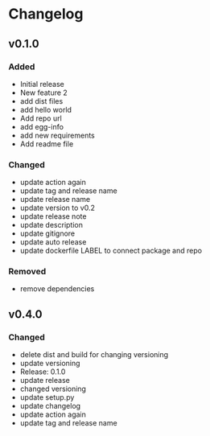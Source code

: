 # Changelog

<!-- git log --pretty="- %s" -->

## v0.1.0

### Added

-   Initial release
-   New feature 2
-   add dist files
-   add hello world
-   Add repo url
-   add egg-info
-   add new requirements
-   Add readme file

### Changed

-   update action again
-   update tag and release name
-   update release name
-   update version to v0.2
-   update release note
-   update description
-   update gitignore
-   update auto release
-   update dockerfile LABEL to connect package and repo

### Removed

-   remove dependencies

## v0.4.0

### Changed

-   delete dist and build for changing versioning
-   update versioning
-   Release: 0.1.0
-   update release
-   changed versioning
-   update setup.py
-   update changelog
-   update action again
-   update tag and release name
